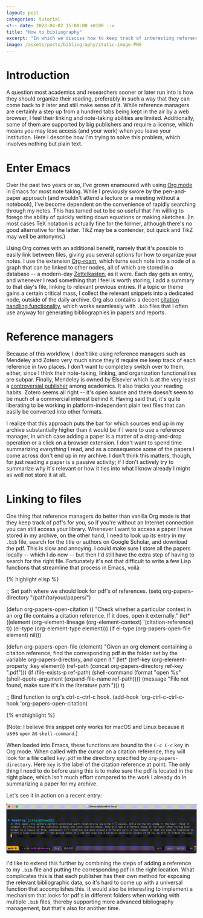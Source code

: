 ```yaml
---
layout: post
categories: tutorial
<!-- date: 2023-04-02 15:00:00 +0100 -->
title: "How to bibliography"
excerpt: "In which we discuss how to keep track of interesting references using ancient software, and use some Lisp to glue it all together, making life more pleasant altogether indeed."
image: /assets/posts/bibliography/static-image.PNG
---
```


# Introduction
A question most academics and researchers sooner or later run into is how they should organize their reading, preferably in such a way that they can come back to it later and still make sense of it. While reference managers are certainly a step up from a hundred tabs being kept in the air by a web browser, I feel their linking and note-taking abilities are limited. Additionally, some of them are supported by big publishers and require a license, which means you may lose access (and your work) when you leave your institution. Here I describe how I'm trying to solve this problem, which involves nothing but plain text.

# Enter Emacs
Over the past two years or so, I've grown enamoured with using [Org mode](https://orgmode.org/) in Emacs for most note taking. While I previously swore by the pen-and-paper approach (and wouldn't attend a lecture or a meeting without a notebook), I've become dependent on the convenience of rapidly searching through my notes. This has turned out to be so useful that I'm willing to forego the ability of quickly writing down equations or making sketches. (In most cases TeX notation is actually fine for the former, although there's no good alternative for the latter. TikZ may be a contender, but quick and TikZ may well be antonyms.)

Using Org comes with an additional benefit, namely that it's possible to easily link between files, giving you several options for how to organize your notes. I use the extension [Org-roam](https://www.orgroam.com/), which turns each note into a node of a graph that can be linked to other nodes, all of which are stored in a database -- a modern-day [Zettelkasten](https://en.wikipedia.org/wiki/Zettelkasten), as it were. Each day gets an entry, and whenever I read something that I feel is worth storing, I add a summary to that day's file, linking to relevant previous entries. If a topic or theme gains a certain critical mass, I collect the relevant snippets into a dedicated node, outside of the daily archive. Org also contains a decent [citation handling functionality](https://orgmode.org/manual/Citation-handling.html), which works seamlessly with `.bib` files that I often use anyway for generating bibliographies in papers and reports.

# Reference managers
Because of this workflow, I don't like using reference managers such as Mendeley and Zotero very much since they'd require me keep track of each reference in two places. I don't want to completely switch over to them, either, since I think their note-taking, linking, and organization functionalities are subpar. Finally, Mendeley is owned by Elsevier which is at the very least a [controversial publisher](https://www.science.org/content/article/unique-deal-elsevier-agrees-make-some-papers-dutch-authors-free) among academics. It also tracks your reading habits. Zotero seems all right -- it's open source and there doesn't seem to be much of a commercial interest behind it. Having said that, it's quite liberating to be working in platform-independent plain text files that can easily be converted into other formats.

I realize that this approach puts the bar for which sources end up in my archive substantially higher than it would be if I were to use a reference manager, in which case adding a paper is a matter of a drag-and-drop operation or a click on a browser extension. I don't want to spend time summarizing _everything_ I read, and as a consequence some of the papers I come across don't end up in my archive. I don't think this matters, though, for just reading a paper is a passive activity; if I don't actively try to summarize why it's relevant or how it ties into what I know already I might as well not store it at all.

# Linking to files
One thing that reference managers do better than vanilla Org mode is that they keep track of pdf's for you, so if you're without an Internet connection you can still access your library. Whenever I want to access a paper I have stored in my archive, on the other hand, I need to look up its entry in my `.bib` file, search for the title or authors on Google Scholar, and download the pdf. This is slow and annoying. I could make sure I store all the papers locally -- which I do now -- but then I'd still have the extra step of having to search for the right file. Fortunately it's not that difficult to write a few Lisp functions that streamline that process in Emacs, voilà:

{% highlight elisp %}

;; Set path where we should look for pdf's of references.
(setq org-papers-directory "/path/to/your/papers/")

(defun org-papers-open-citation ()
  "Check whether a particular context in an org file contains
a citation reference. If it does, open it externally."
  (let* ((element (org-element-lineage
                   (org-element-context)
                   '(citation-reference)
                   t))
         (el-type (org-element-type element)))
    (if el-type (org-papers-open-file element) nil)))

(defun org-papers-open-file (element)
  "Given an org element containing a citaiton reference,
find the corresponding pdf in the folder set by the variable
org-papers-directory, and open it."
  (let* ((ref-key (org-element-property :key element))
         (ref-path (concat org-papers-directory ref-key ".pdf")))
    (if (file-exists-p ref-path)
        (shell-command (format "open %s"
                               (shell-quote-argument
                                (expand-file-name ref-path))))
      (message "File not found, make sure it's in the literature path.")))
  t)

;; Bind function to org's ctrl-c-ctrl-c hook.
(add-hook 'org-ctrl-c-ctrl-c-hook 'org-papers-open-citation)


{% endhighlight %}

(Note: I believe this snippet only works for macOS and Linux because it uses `open` as `shell-command`.)

When loaded into Emacs, these functions are bound to the `C-c C-c` key in Org mode. When called with the cursor on a citation reference, they will look for a file called `key.pdf` in the directory specified by `org-papers-directory`. Here `key` is the label of the citation reference at point. The only thing I need to do before using this is to make sure the pdf is located in the right place, which isn't much effort compared to the work I already do in summarizing a paper for my archive.

Let's see it in action on a recent entry:

![Demonstration of automatic opening of file.](/assets/posts/bibliography/demo.gif)

I'd like to extend this further by combining the steps of adding a reference to my `.bib` file and putting the corresponding pdf in the right location. What complicates this is that each publisher has their own method for exposing the relevant bibliographic data, so it's hard to come up with a universal function that accomplishes this. It would also be interesting to implement a mechanism that looks for pdf's in different folders when working with multiple `.bib` files, thereby supporting more advanced bibliography management, but that's also for another time.


